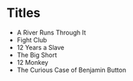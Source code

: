# Titles

- A River Runs Through It
- Fight Club
- 12 Years a Slave
- The Big Short
- 12 Monkey
- The Curious Case of Benjamin Button
